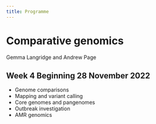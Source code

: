 ```yaml
---
title: Programme
---
```


# Comparative genomics 

Gemma Langridge and Andrew Page

## Week 4 Beginning 28 November 2022

* Genome comparisons 
* Mapping and variant calling
* Core genomes and pangenomes
* Outbreak investigation
* AMR genomics
